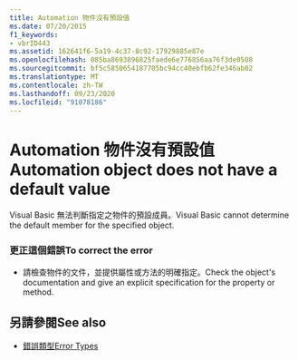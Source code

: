 ```yaml
---
title: Automation 物件沒有預設值
ms.date: 07/20/2015
f1_keywords:
- vbrID443
ms.assetid: 162641f6-5a19-4c37-8c92-17929885e87e
ms.openlocfilehash: 085ba8693896825faede6e776856aa76f3de0508
ms.sourcegitcommit: bf5c5850654187705bc94cc40ebfb62fe346ab02
ms.translationtype: MT
ms.contentlocale: zh-TW
ms.lasthandoff: 09/23/2020
ms.locfileid: "91078186"
---
```

# <a name="automation-object-does-not-have-a-default-value"></a><span data-ttu-id="09137-102">Automation 物件沒有預設值</span><span class="sxs-lookup"><span data-stu-id="09137-102">Automation object does not have a default value</span></span>

<span data-ttu-id="09137-103">Visual Basic 無法判斷指定之物件的預設成員。</span><span class="sxs-lookup"><span data-stu-id="09137-103">Visual Basic cannot determine the default member for the specified object.</span></span>  
  
### <a name="to-correct-the-error"></a><span data-ttu-id="09137-104">更正這個錯誤</span><span class="sxs-lookup"><span data-stu-id="09137-104">To correct the error</span></span>  
  
- <span data-ttu-id="09137-105">請檢查物件的文件，並提供屬性或方法的明確指定。</span><span class="sxs-lookup"><span data-stu-id="09137-105">Check the object's documentation and give an explicit specification for the property or method.</span></span>  
  
## <a name="see-also"></a><span data-ttu-id="09137-106">另請參閱</span><span class="sxs-lookup"><span data-stu-id="09137-106">See also</span></span>

- [<span data-ttu-id="09137-107">錯誤類型</span><span class="sxs-lookup"><span data-stu-id="09137-107">Error Types</span></span>](../programming-guide/language-features/error-types.md)
